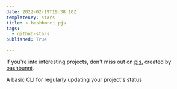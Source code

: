 ```yaml
---
date: 2022-02-19T19:38:10Z
templateKey: stars
title: ⭐ bashbunni pjs
tags:
  - github-stars
published: True

---
```


If you're into interesting projects, don't miss out on [pjs](https://github.com/bashbunni/pjs), created by [bashbunni](https://github.com/bashbunni).

A basic CLI for regularly updating your project's status
